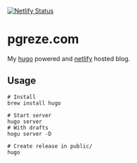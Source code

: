 [![Netlify Status](https://api.netlify.com/api/v1/badges/b849cb37-f780-42ba-9405-d069771080a2/deploy-status)](https://app.netlify.com/sites/pgreze/deploys)

# pgreze.com

My [hugo](https://gohugo.io/) powered and [netlify](https://netlify.com) hosted blog.

## Usage

```
# Install
brew install hugo

# Start server
hugo server
# With drafts
hogu server -D

# Create release in public/
hugo
```
